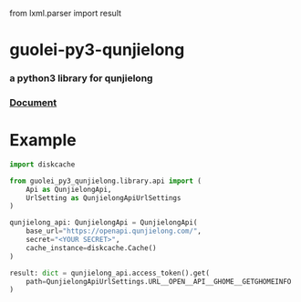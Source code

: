 from lxml.parser import result

# guolei-py3-qunjielong

### a python3 library for qunjielong

### [Document](https://console-docs.apipost.cn/preview/b4e4577f34cac87a/1b45a97352d07e60/)
# Example

```python
import diskcache

from guolei_py3_qunjielong.library.api import (
    Api as QunjielongApi,
    UrlSetting as QunjielongApiUrlSettings
)

qunjielong_api: QunjielongApi = QunjielongApi(
    base_url="https://openapi.qunjielong.com/",
    secret="<YOUR SECRET>",
    cache_instance=diskcache.Cache()
)

result: dict = qunjielong_api.access_token().get(
    path=QunjielongApiUrlSettings.URL__OPEN__API__GHOME__GETGHOMEINFO
)

```